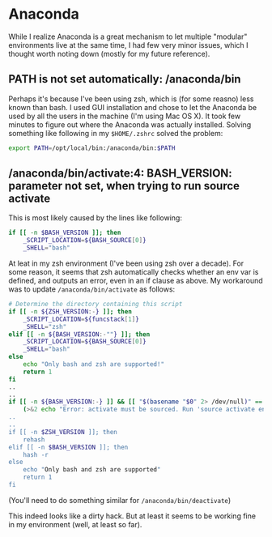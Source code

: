 # Anaconda

While I realize Anaconda is a great mechanism to let multiple "modular" environments live at the same time, I had few very minor issues, which I thought worth noting down (mostly for my future reference).

## PATH is not set automatically: /anaconda/bin

Perhaps it's because I've been using zsh, which is (for some reasno) less known than bash. I used GUI installation and chose to let the Anaconda be used by all the users in the machine (I'm using Mac OS X). It took few minutes to figure out where the Anaconda was actually installed. Solving something like following in my `$HOME/.zshrc` solved the problem: 

```sh
export PATH=/opt/local/bin:/anaconda/bin:$PATH
```

## /anaconda/bin/activate:4: BASH_VERSION: parameter not set, when trying to run source activate


This is most likely caused by the lines like following: 

```sh
if [[ -n $BASH_VERSION ]]; then
    _SCRIPT_LOCATION=${BASH_SOURCE[0]}
    _SHELL="bash"
```

At leat in my zsh environment (I've been using zsh over a decade). For some reason, it seems that zsh automatically checks whether an env var is defined, and outputs an error, even in an if clause as above. My workaround was to update `/anaconda/bin/activate` as follows: 

```sh
# Determine the directory containing this script
if [[ -n ${ZSH_VERSION:-} ]]; then
    _SCRIPT_LOCATION=${funcstack[1]}
    _SHELL="zsh"
elif [[ -n ${BASH_VERSION:-""} ]]; then
    _SCRIPT_LOCATION=${BASH_SOURCE[0]}
    _SHELL="bash"
else
    echo "Only bash and zsh are supported!"
    return 1
fi
..
..
if [[ -n ${BASH_VERSION:-} ]] && [[ "$(basename "$0" 2> /dev/null)" == "activate" ]]; then
    (>&2 echo "Error: activate must be sourced. Run 'source activate envname'
..
..
if [[ -n $ZSH_VERSION ]]; then
    rehash
elif [[ -n $BASH_VERSION ]]; then
    hash -r
else
    echo "Only bash and zsh are supported"
    return 1
fi
```

(You'll need to do something similar for `/anaconda/bin/deactivate`)

This indeed looks like a dirty hack. But at least it seems to be working fine in my environment (well, at least so far). 

